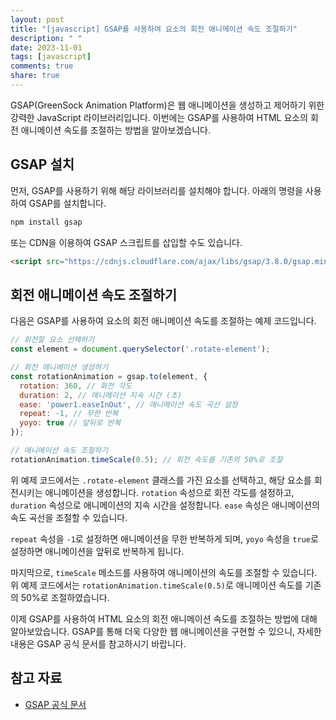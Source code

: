 ```yaml
---
layout: post
title: "[javascript] GSAP를 사용하여 요소의 회전 애니메이션 속도 조절하기"
description: " "
date: 2023-11-01
tags: [javascript]
comments: true
share: true
---
```


GSAP(GreenSock Animation Platform)은 웹 애니메이션을 생성하고 제어하기 위한 강력한 JavaScript 라이브러리입니다. 이번에는 GSAP를 사용하여 HTML 요소의 회전 애니메이션 속도를 조절하는 방법을 알아보겠습니다.

## GSAP 설치

먼저, GSAP를 사용하기 위해 해당 라이브러리를 설치해야 합니다. 아래의 명령을 사용하여 GSAP를 설치합니다.

```javascript
npm install gsap
```

또는 CDN을 이용하여 GSAP 스크립트를 삽입할 수도 있습니다.

```html
<script src="https://cdnjs.cloudflare.com/ajax/libs/gsap/3.8.0/gsap.min.js"></script>
```

## 회전 애니메이션 속도 조절하기

다음은 GSAP를 사용하여 요소의 회전 애니메이션 속도를 조절하는 예제 코드입니다.

```javascript
// 회전할 요소 선택하기
const element = document.querySelector('.rotate-element');

// 회전 애니메이션 생성하기
const rotationAnimation = gsap.to(element, {
  rotation: 360, // 회전 각도
  duration: 2, // 애니메이션 지속 시간 (초)
  ease: 'power1.easeInOut', // 애니메이션 속도 곡선 설정
  repeat: -1, // 무한 반복
  yoyo: true // 앞뒤로 반복
});

// 애니메이션 속도 조절하기
rotationAnimation.timeScale(0.5); // 회전 속도를 기존의 50%로 조절
```

위 예제 코드에서는 `.rotate-element` 클래스를 가진 요소를 선택하고, 해당 요소를 회전시키는 애니메이션을 생성합니다. `rotation` 속성으로 회전 각도를 설정하고, `duration` 속성으로 애니메이션의 지속 시간을 설정합니다. `ease` 속성은 애니메이션의 속도 곡선을 조절할 수 있습니다.

`repeat` 속성을 `-1`로 설정하면 애니메이션을 무한 반복하게 되며, `yoyo` 속성을 `true`로 설정하면 애니메이션을 앞뒤로 반복하게 됩니다.

마지막으로, `timeScale` 메소드를 사용하여 애니메이션의 속도를 조절할 수 있습니다. 위 예제 코드에서는 `rotationAnimation.timeScale(0.5)`로 애니메이션 속도를 기존의 50%로 조절하였습니다.

이제 GSAP를 사용하여 HTML 요소의 회전 애니메이션 속도를 조절하는 방법에 대해 알아보았습니다. GSAP를 통해 더욱 다양한 웹 애니메이션을 구현할 수 있으니, 자세한 내용은 GSAP 공식 문서를 참고하시기 바랍니다.

## 참고 자료

- [GSAP 공식 문서](https://greensock.com/docs/)